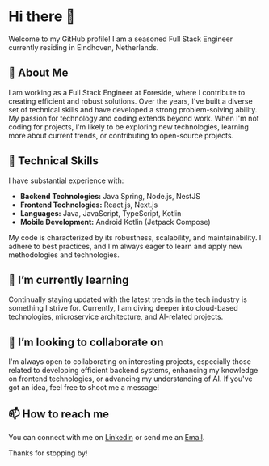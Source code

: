 # Hi there 👋

Welcome to my GitHub profile! I am a seasoned Full Stack Engineer currently residing in Eindhoven, Netherlands.

## 🚀 About Me

I am working as a Full Stack Engineer at Foreside, where I contribute to creating efficient and robust solutions. Over the years, I've built a diverse set of technical skills and have developed a strong problem-solving ability. My passion for technology and coding extends beyond work. When I'm not coding for projects, I'm likely to be exploring new technologies, learning more about current trends, or contributing to open-source projects. 

## 💼 Technical Skills

I have substantial experience with:

* **Backend Technologies:** Java Spring, Node.js, NestJS
* **Frontend Technologies:** React.js, Next.js
* **Languages:** Java, JavaScript, TypeScript, Kotlin
* **Mobile Development:** Android Kotlin (Jetpack Compose)

My code is characterized by its robustness, scalability, and maintainability. I adhere to best practices, and I'm always eager to learn and apply new methodologies and technologies. 

## 🌱 I’m currently learning 

Continually staying updated with the latest trends in the tech industry is something I strive for. Currently, I am diving deeper into cloud-based technologies, microservice architecture, and AI-related projects. 

## 👯 I’m looking to collaborate on

I'm always open to collaborating on interesting projects, especially those related to developing efficient backend systems, enhancing my knowledge on frontend technologies, or advancing my understanding of AI. If you've got an idea, feel free to shoot me a message!

## 📫 How to reach me 

You can connect with me on [Linkedin](https://www.linkedin.com/in/ogeday-oztoprak-122702183/) or send me an [Email](mailto:ogedayoztoprak@gmail.com).

Thanks for stopping by!


<!---
ogedayoztoprak/ogedayoztoprak is a ✨ special ✨ repository because its `README.md` (this file) appears on your GitHub profile.
You can click the Preview link to take a look at your changes.
--->


<!--
**0gebey/0gebey** is a ✨ _special_ ✨ repository because its `README.md` (this file) appears on your GitHub profile.

Here are some ideas to get you started:

- 🔭 I’m currently working on ...
- 🌱 I’m currently learning ...
- 👯 I’m looking to collaborate on ...
- 🤔 I’m looking for help with ...
- 💬 Ask me about ...
- 📫 How to reach me: ...
- 😄 Pronouns: ...
- ⚡ Fun fact: ...
-->

